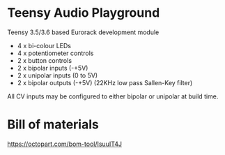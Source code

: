 # Teensy Audio Playground
Teensy 3.5/3.6 based Eurorack development module

* 4 x bi-colour LEDs
* 4 x potentiometer controls
* 2 x button controls
* 2 x bipolar inputs (-+5V)
* 2 x unipolar inputs (0 to 5V)
* 2 x bipolar outputs (-+5V) (22KHz low pass Sallen-Key filter)

All CV inputs may be configured to either bipolar or unipolar at build time.

# Bill of materials
https://octopart.com/bom-tool/IsuuIT4J

